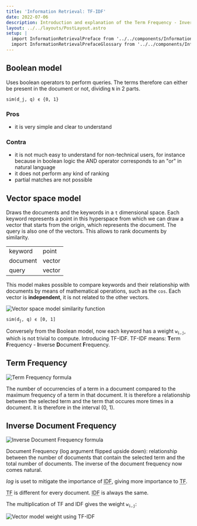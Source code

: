 ```yaml
---
title: 'Information Retrieval: TF-IDF'
date: 2022-07-06
description: Introduction and explanation of the Term Frequency - Inverse Document Frequency algorithm
layout: ../../layouts/PostLayout.astro
setup: |
  import InformationRetrievalPreface from '../../components/InformationRetrievalPreface.astro'
  import InformationRetrievalPrefaceGlossary from '../../components/InformationRetrievalPrefaceGlossary.astro'
---
```


<InformationRetrievalPreface />
<InformationRetrievalPrefaceGlossary />

## Boolean model

Uses boolean operators to perform queries. The terms therefore can either be present in the document or not, dividing `N` in 2 parts.

`sim(d_j, q) ϵ {0, 1}`

### Pros

- it is very simple and clear to understand

### Contra

- it is not much easy to understand for non-technical users, for instance because in boolean logic the AND operator corresponds to an "or" in natural language
- it does not perform any kind of ranking
- partial matches are not possible

## Vector space model

Draws the documents and the keywords in a `t` dimensional space. Each keyword represents a point in this hyperspace from which we can draw a vector that starts from the origin, which represents the document. The query is also one of the vectors. This allows to rank documents by similarity.

<!--|element|hyperspace|-->

|          |        |
| -------- | ------ |
| keyword  | point  |
| document | vector |
| query    | vector |

This model makes possible to compare keywords and their relationship with documents by means of mathematical operations, such as the `cos`. Each vector is **independent**, it is not related to the other vectors.

![Vector space model similarity function](/assets/images/vector-space-model-similarity-function.v1.png)

<code>sim(d<sub>j</sub>, q) ϵ [0, 1]</code>

Conversely from the Boolean model, now each keyword has a weight <code>w<sub>i,j</sub></code>, which is not trivial to compute. Introducing TF-IDF. TF-IDF means: **T**erm **F**requency - **I**nverse **D**ocument **F**requency.

## Term Frequency

![Term Frequency formula](/assets/images/term-frequency.v1.png)

The number of occurrencies of a term in a document compared to the maximum frequency of a term in that document. It is therefore a relationship between the selected term and the term that occures more times in a document. It is therefore in the interval (0, 1).

## Inverse Document Frequency

![Inverse Document Frequency formula](/assets/images/inverse-document-frequency.v1.png)

Document Frequency (log argument flipped upside down): relationship between the number of documents that contain the selected term and the total number of documents. The inverse of the document frequency now comes natural.

_log_ is uset to mitigate the importance of <abbr title="Inverse Document Frequency">IDF</abbr>, giving more importance to <abbr title="Term Frequency">TF</abbr>.

<abbr title="Term Frequency">TF</abbr> is different for every document. <abbr title="Inverse Document Frequency">IDF</abbr> is always the same.

The multiplication of TF and IDF gives the weight <code>w<sub>i,j</sub></code>:

![Vector model weight using TF-IDF](/assets/images/vector-model-weight-tf-idf.v1.png)
